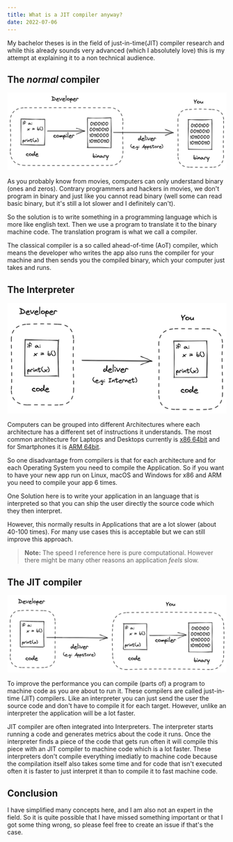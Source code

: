```yaml
---
title: What is a JIT compiler anyway?
date: 2022-07-06
---
```


My bachelor theses is in the field of just-in-time(JIT) compiler research and while
this already sounds very advanced (which I absolutely love) this is my attempt at
explaining it to a non technical audience.

## The _normal_ compiler

![Drawing AOT](Drawing_AOT.excalidraw.png)

As you probably know from movies, computers can only understand binary (ones and zeros).
Contrary programmers and hackers in movies, we don't program in binary and just
like you cannot read binary (well some can read basic binary, but it's still a lot slower
and I definitely can't).

So the solution is to write something in a programming language which is more
like english text. Then we use a program to translate it to the binary machine code.
The translation program is what we call a compiler.

The classical compiler is a so called ahead-of-time (AoT) compiler, which means the
developer who writes the app also runs the compiler for your machine and then
sends you the compiled binary, which your computer just takes and runs.

## The Interpreter

![Drawing Interpreter](Drawing_Interpreter.excalidraw.png)

Computers can be grouped into different Architectures where each architecture
has a different set of instructions it understands.
The most common architecture for Laptops and Desktops currently is
[x86 64bit](https://en.wikipedia.org/wiki/X86-64) and for Smartphones it is
[ARM 64bit](https://en.wikipedia.org/wiki/ARM_architecture_family).

So one disadvantage from compilers is that for each architecture and for each
Operating System you need to compile the Application. So if you want to have your
new app run on Linux, macOS and Windows for x86 and ARM you need to compile
your app 6 times.

One Solution here is to write your application in an language that is interpreted so that
you can ship the user directly the source code which they then interpret.

However, this normally results in Applications that are a lot slower
(about 40-100 times). For many use cases this is acceptable but we can still improve
this approach.

> **Note:** The speed I reference here is pure computational. However there might be many other reasons an application _feels_ slow.

## The JIT compiler

![Drawing JIT](Drawing_JIT.excalidraw.png)

To improve the performance you can compile (parts of) a program to machine code as you are about to run it. These compilers are called just-in-time (JIT) compilers. Like an interpreter you can just send the user the source code and don't have to compile it for each target. However, unlike an interpreter the application will be a lot faster.

JIT compiler are often integrated into Interpreters. The interpreter starts running a code and generates metrics about the code it runs. Once the interpreter finds a piece of the code that gets run often it will compile this piece with an JIT compiler to machine code which is a lot faster. These interpreters don't compile everything imediatly to machine code because the compilation itself also takes some time and for code that isn't executed often it is faster to just interpret it than to compile it to fast machine code.

## Conclusion

I have simplified many concepts here, and I am also not an expert in the field.
So it is quite possible that I have missed something important or that I got some
thing wrong, so please feel free to create an issue if that's the case.
